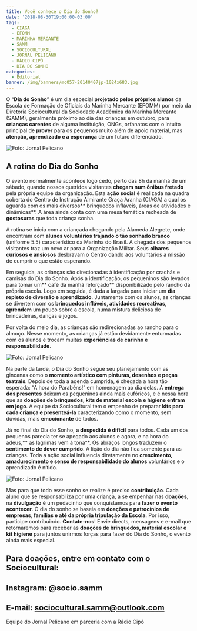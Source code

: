 ```yaml
---
title: Você conhece o Dia do Sonho?
date: '2018-08-30T19:00:00-03:00'
tags:
  - CIAGA
  - EFOMM
  - MARINHA MERCANTE
  - SAMM
  - SOCIOCULTURAL
  - JORNAL PELICANO
  - RÁDIO CIPÓ
  - DIA DO SONHO
categories:
  - Editorial
banner: /img/banners/mc057-20140407jp-1024x683.jpg
---
```

O “**Dia do Sonho**” é um dia especial **projetado pelos próprios alunos** da Escola de Formação de Oficiais da Marinha Mercante (EFOMM) por meio da Diretoria Sociocultural da Sociedade Acadêmica da Marinha Mercante (SAMM), geralmente próximo ao dia das crianças em outubro, para **crianças carentes** de alguma instituição, ONGs, orfanatos com o intuito principal de **prover** para os pequenos muito além de apoio material, mas **atenção, aprendizado e a esperança** de um futuro diferenciado. 

![Foto: Jornal Pelicano](/img/banners/img_8293-1024x683.jpg)

## A rotina do Dia do Sonho

O evento normalmente acontece logo cedo, perto das 8h da manhã de um sábado, quando nossos queridos visitantes **chegam num ônibus fretado** pela própria equipe da organização. Esta **ação social** é realizada na quadra coberta do Centro de Instrução Almirante Graça Aranha (CIAGA) a qual os aguarda com os mais diversos** brinquedos infláveis, áreas de atividades e dinâmicas**. A área ainda conta com uma mesa temática recheada de **gostosuras** que toda criança sonha. 

A rotina se inicia com a criançada chegando pela Alameda Alegrete, onde encontram com **alunos voluntários trajando o tão sonhado branco** (uniforme 5.5) característico da Marinha do Brasil. A chegada dos pequenos visitantes traz um novo ar para a Organização Militar. Seus **olhares curiosos e ansiosos** desbravam o Centro dando aos voluntários a missão de cumprir o que estão esperando.

Em seguida, as crianças são direcionadas à identificação por crachás e camisas do Dia do Sonho. Após a identificação, os pequeninos são levados para tomar um** café da manhã reforçado** disponibilizado pelo rancho da própria escola. Logo em seguida, é dada a largada para iniciar um **dia repleto de diversão e aprendizado**. Juntamente com os alunos, as crianças se divertem com os **brinquedos infláveis, atividades recreativas, aprendem** um pouco sobre a escola, numa mistura deliciosa de brincadeiras, danças e jogos. 

Por volta do meio dia, as crianças são redirecionadas ao rancho para o almoço. Nesse momento, as crianças já estão devidamente enturmadas com os alunos e trocam muitas **experiências de carinho e responsabilidade**. 

![Foto: Jornal Pelicano](/img/banners/img_8760-1024x683.jpg)

Na parte da tarde, o Dia do Sonho segue seu planejamento com as gincanas como o **momento artístico com pinturas, desenhos e peças teatrais**. Depois de toda a agenda cumprida, é chegada a hora tão esperada: “A hora do Parabéns!” em homenagem ao dia delas. A **entrega dos presentes** deixam os pequeninos ainda mais eufóricos, e é nessa hora que as **doações de brinquedos, kits de material escola e higiene entram em jogo**. A equipe da Sociocultural tem o empenho de preparar **kits para cada criança e presenteá-la** caracterizando como o momento, sem dúvidas, mais **emocionante** de todos.

Já no final do Dia do Sonho, **a despedida é difícil** para todos. Cada um dos pequenos parecia ter se apegado aos alunos e agora, e na hora do adeus,** as lágrimas vem à tona**. Os abraços longos traduzem o **sentimento de dever cumprido**. A lição do dia não fica somente para as crianças. Toda a ação social influencia diretamente no **crescimento, amadurecimento e senso de responsabilidade do alunos** voluntários e o aprendizado é nítido. 

![Foto: Jornal Pelicano](/img/banners/img_8635-1024x683.jpg)

Mas para que todo esse sonho se realize é preciso **contribuição**. Cada aluno que se responsabiliza por uma criança, a se empenhar nas **doações**, na **divulgação** é um pedacinho que conquistamos para **fazer o evento acontecer**. O dia do sonho se baseia em **doações e patrocínios de empresas, famílias e até da própria tripulação da Escola**. Por isso, participe contribuindo. **Contate-nos**! Envie directs, mensagens e e-mail que retornaremos para receber as **doações de brinquedos, material escolar e kit higiene** para juntos unirmos forças para fazer do Dia do Sonho, o evento ainda mais especial. 

## Para doações, entre em c**ontato com o Sociocultural:**

## Instagram: @socio.samm

## E-mail: sociocultural.samm@outlook.com

Equipe do Jornal Pelicano em parceria com a Rádio Cipó
